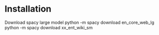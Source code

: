 # Installation
Download spacy large model
python -m spacy download en_core_web_lg
python -m spacy download xx_ent_wiki_sm
